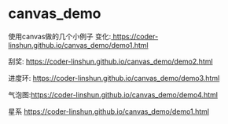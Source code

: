# canvas_demo
使用canvas做的几个小例子
变化:<a href='https://coder-linshun.github.io/canvas_demo/demo1.html '> https://coder-linshun.github.io/canvas_demo/demo1.html  </a>

刮奖: https://coder-linshun.github.io/canvas_demo/demo2.html

进度环: https://coder-linshun.github.io/canvas_demo/demo3.html

气泡图:https://coder-linshun.github.io/canvas_demo/demo4.html

星系 https://coder-linshun.github.io/canvas_demo/demo1.html
